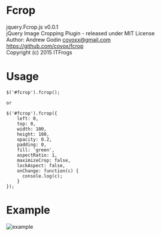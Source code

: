 # Fcrop
 jquery.Fcrop.js v0.0.1<br />
 jQuery Image Cropping Plugin - released under MIT License<br />
 Author: Andrew Godin <covoxx@gmail.com><br />
 https://github.com/covox/fcrop<br />
 Copyright (c) 2015 ITFrogs<br />

# Usage

    $('#fcrop').fcrop();
    
    or
    
    $('#fcrop').fcrop({
        left: 0,
        top: 0,
        width: 100,
        height: 100,
        opacity: 0.2,
        padding: 0,
        fill: 'green',
        aspectRatio: 1,
        maximizeCrop: false,
        lockAspect: false,
        onChange: function(c) {
          console.log(c);
        }
    });

# Example
<p>
    <img src="http://i.imgur.com/cwyFZqK.png" alt="example" />
</p>
